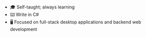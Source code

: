 - 🎓 Self-taught; always learning
- ⌨️ Write in C#
- 🖥️ Focused on full-stack desktop applications and backend web development

<!---
TwwcTech/TwwcTech is a ✨ special ✨ repository because its `README.md` (this file) appears on your GitHub profile.
You can click the Preview link to take a look at your changes.
--->
